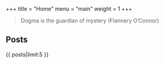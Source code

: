 +++
title = "Home"
menu = "main"
weight = 1
+++

> Dogma is the guardian of mystery (Flannery O’Connor)

## Posts

{{ posts|limit:5 }}
